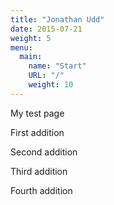 ```yaml
---
title: "Jonathan Udd"
date: 2015-07-21
weight: 5
menu:
  main:
    name: "Start"
    URL: "/"
    weight: 10
---
```


My test page


First addition

Second addition

Third addition

Fourth addition
